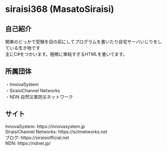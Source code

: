 # siraisi368 (MasatoSiraisi)
<h2>自己紹介</h2>
関東のどっかで受験を目の前にしてプログラムを書いたり自宅サーバいじりをしている生き物です<br>
主にC#をつかいます。極稀に単純すぎるHTMLを書いてます。
<h2>所属団体</h2>
・InnovaSystem<br>
・SiraisiChannel Networks<br>
・NDN 自然災害防災ネットワーク<br>
<h2>サイト</h2>
InnovaSystem: https://innovasystem.jp<br>
SiraisiChannel Networks: https://schnetworks.net<br>
ブログ: https://siraisiofficial.net<br>
NDN: https://ndnet.jp/
